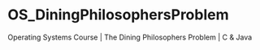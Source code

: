 # OS_DiningPhilosophersProblem
Operating Systems Course | The Dining Philosophers Problem | C &amp; Java
